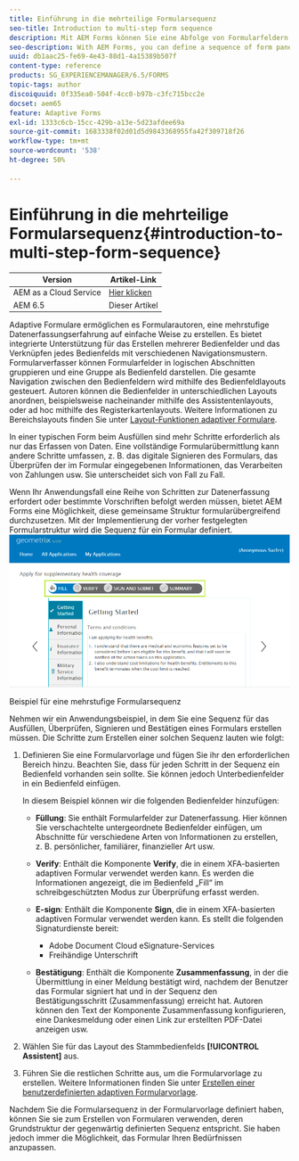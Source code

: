 ```yaml
---
title: Einführung in die mehrteilige Formularsequenz
seo-title: Introduction to multi-step form sequence
description: Mit AEM Forms können Sie eine Abfolge von Formularfeldern definieren, in denen Benutzer in adaptiven Formularen navigieren und diese ausfüllen sollen.
seo-description: With AEM Forms, you can define a sequence of form panel in which you want users to navigate and fill an adaptive form.
uuid: db1aac25-fe69-4e43-88d1-4a15389b507f
content-type: reference
products: SG_EXPERIENCEMANAGER/6.5/FORMS
topic-tags: author
discoiquuid: 0f335ea0-504f-4cc0-b97b-c3fc715bcc2e
docset: aem65
feature: Adaptive Forms
exl-id: 1333c6cb-15cc-429b-a13e-5d23afdee69a
source-git-commit: 1683338f02d01d5d9843368955fa42f309718f26
workflow-type: tm+mt
source-wordcount: '538'
ht-degree: 50%

---
```


# Einführung in die mehrteilige Formularsequenz{#introduction-to-multi-step-form-sequence}

| Version | Artikel-Link |
| -------- | ---------------------------- |
| AEM as a Cloud Service | [Hier klicken](https://experienceleague.adobe.com/docs/experience-manager-cloud-service/content/forms/adaptive-forms-authoring/authoring-adaptive-forms-foundation-components/configure-layout-of-an-adaptive-form/introduction-form-sequence.html) |
| AEM 6.5 | Dieser Artikel |


Adaptive Formulare ermöglichen es Formularautoren, eine mehrstufige Datenerfassungserfahrung auf einfache Weise zu erstellen. Es bietet integrierte Unterstützung für das Erstellen mehrerer Bedienfelder und das Verknüpfen jedes Bedienfelds mit verschiedenen Navigationsmustern. Formularverfasser können Formularfelder in logischen Abschnitten gruppieren und eine Gruppe als Bedienfeld darstellen. Die gesamte Navigation zwischen den Bedienfeldern wird mithilfe des Bedienfeldlayouts gesteuert. Autoren können die Bedienfelder in unterschiedlichen Layouts anordnen, beispielsweise nacheinander mithilfe des Assistentenlayouts, oder ad hoc mithilfe des Registerkartenlayouts. Weitere Informationen zu Bereichslayouts finden Sie unter [Layout-Funktionen adaptiver Formulare](../../forms/using/layout-capabilities-adaptive-forms.md).

In einer typischen Form beim Ausfüllen sind mehr Schritte erforderlich als nur das Erfassen von Daten. Eine vollständige Formularübermittlung kann andere Schritte umfassen, z. B. das digitale Signieren des Formulars, das Überprüfen der im Formular eingegebenen Informationen, das Verarbeiten von Zahlungen usw. Sie unterscheidet sich von Fall zu Fall.

Wenn Ihr Anwendungsfall eine Reihe von Schritten zur Datenerfassung erfordert oder bestimmte Vorschriften befolgt werden müssen, bietet AEM Forms eine Möglichkeit, diese gemeinsame Struktur formularübergreifend durchzusetzen. Mit der Implementierung der vorher festgelegten Formularstruktur wird die Sequenz für ein Formular definiert. ![Beispiel für eine mehrstufige Formularsequenz](assets/formpipeline.png)

Beispiel für eine mehrstufige Formularsequenz

Nehmen wir ein Anwendungsbeispiel, in dem Sie eine Sequenz für das Ausfüllen, Überprüfen, Signieren und Bestätigen eines Formulars erstellen müssen. Die Schritte zum Erstellen einer solchen Sequenz lauten wie folgt:

1. Definieren Sie eine Formularvorlage und fügen Sie ihr den erforderlichen Bereich hinzu. Beachten Sie, dass für jeden Schritt in der Sequenz ein Bedienfeld vorhanden sein sollte. Sie können jedoch Unterbedienfelder in ein Bedienfeld einfügen.

   In diesem Beispiel können wir die folgenden Bedienfelder hinzufügen:

   * **Füllung**: Sie enthält Formularfelder zur Datenerfassung. Hier können Sie verschachtelte untergeordnete Bedienfelder einfügen, um Abschnitte für verschiedene Arten von Informationen zu erstellen, z. B. persönlicher, familiärer, finanzieller Art usw.

   * **Verify**: Enthält die Komponente **Verify**, die in einem XFA-basierten adaptiven Formular verwendet werden kann. Es werden die Informationen angezeigt, die im Bedienfeld „Fill“ im schreibgeschützten Modus zur Überprüfung erfasst werden.

   * **E-sign**: Enthält die Komponente **Sign**, die in einem XFA-basierten adaptiven Formular verwendet werden kann. Es stellt die folgenden Signaturdienste bereit:

      * Adobe Document Cloud eSignature-Services
      * Freihändige Unterschrift

   * **Bestätigung**: Enthält die Komponente **Zusammenfassung**, in der die Übermittlung in einer Meldung bestätigt wird, nachdem der Benutzer das Formular signiert hat und in der Sequenz den Bestätigungsschritt (Zusammenfassung) erreicht hat. Autoren können den Text der Komponente Zusammenfassung konfigurieren, eine Dankesmeldung oder einen Link zur erstellten PDF-Datei anzeigen usw.

1. Wählen Sie für das Layout des Stammbedienfelds **[!UICONTROL Assistent]** aus.
1. Führen Sie die restlichen Schritte aus, um die Formularvorlage zu erstellen. Weitere Informationen finden Sie unter [Erstellen einer benutzerdefinierten adaptiven Formularvorlage](../../forms/using/custom-adaptive-forms-templates.md).

Nachdem Sie die Formularsequenz in der Formularvorlage definiert haben, können Sie sie zum Erstellen von Formularen verwenden, deren Grundstruktur der gegenwärtig definierten Sequenz entspricht. Sie haben jedoch immer die Möglichkeit, das Formular Ihren Bedürfnissen anzupassen.
